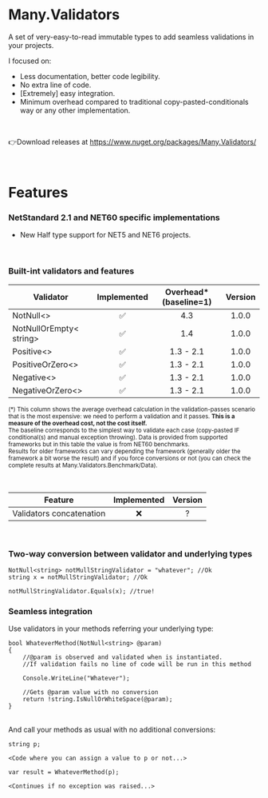# Many.Validators
A set of very-easy-to-read immutable types to add seamless validations in your projects.

I focused on:
- Less documentation, better code legibility.
- No extra line of code.
- [Extremely] easy integration.
- Minimum overhead compared to traditional copy-pasted-conditionals way or any other implementation.

<br/>

👉Download releases at https://www.nuget.org/packages/Many.Validators/

<br/>

# Features

### NetStandard 2.1 and NET60 specific implementations
- New Half type support for NET5 and NET6 projects.

<br/>

### Built-int validators and features 

|Validator                    |Implemented|Overhead* (baseline=1)|Version
|-----------------------------|:---------:|:------------:|:-------:
|NotNull<>                    |✅         |4.3          |1.0.0
|NotNullOrEmpty< string>      |✅         |1.4          |1.0.0
|Positive<>                   |✅         |1.3 - 2.1    |1.0.0
|PositiveOrZero<>             |✅         |1.3 - 2.1    |1.0.0
|Negative<>                   |✅         |1.3 - 2.1    |1.0.0
|NegativeOrZero<>             |✅         |1.3 - 2.1    |1.0.0

 <sub>(*) This column shows the average overhead calculation in the validation-passes scenario that is the most expensive: we need to perform a validation and it passes. **This is a measure of the overhead cost, not the cost itself.**
<br/>The baseline corresponds to the simplest way to validate each case (copy-pasted IF conditional(s) and manual exception throwing). Data is provided from supported frameworks but in this table the value is from NET60 benchmarks.
<br>Results for older frameworks can vary depending the framework (generally older the framework a bit worse the result) and if you force conversions or not (you can check the complete results at Many.Validators.Benchmark/Data).</sub>

<br/>

|Feature                    |Implemented|Version
|---------------------------|:---------:|:-------:
|Validators concatenation   |❌         |?

<br/>

### Two-way conversion between validator and underlying types
```
NotNull<string> notMullStringValidator = "whatever"; //Ok
string x = notMullStringValidator; //Ok

notMullStringValidator.Equals(x); //true!
```

### Seamless integration
Use validators in your methods referring your underlying type:
```
bool WhateverMethod(NotNull<string> @param)
{
    //@param is observed and validated when is instantiated. 
    //If validation fails no line of code will be run in this method

    Console.WriteLine("Whatever");
    
    //Gets @param value with no conversion
    return !string.IsNullOrWhiteSpace(@param); 
}
```
<br/>
And call your methods as usual with no additional conversions:

```
string p;

<Code where you can assign a value to p or not...>

var result = WhateverMethod(p);

<Continues if no exception was raised...>

```
